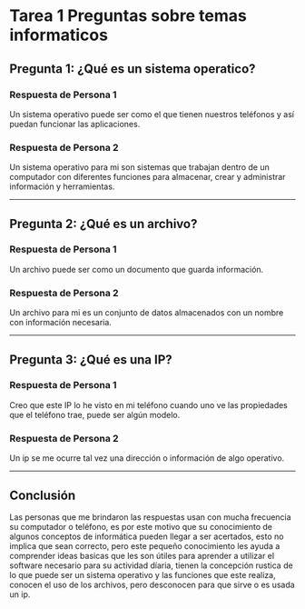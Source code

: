 # Tarea 1 Preguntas sobre temas informaticos

## Pregunta 1: ¿Qué es un sistema operatico?

### Respuesta de Persona 1

Un sistema operativo puede ser como el que tienen nuestros teléfonos y así puedan funcionar las aplicaciones.

### Respuesta de Persona 2

Un sistema operativo para mi son sistemas que trabajan dentro de un computador con diferentes funciones para  almacenar, crear y administrar información y herramientas.

---

## Pregunta 2: ¿Qué es un archivo?

### Respuesta de Persona 1

Un archivo puede ser como un documento que guarda información.

### Respuesta de Persona 2

Un archivo para mi es un conjunto de datos almacenados con un nombre con información necesaria.

---

## Pregunta 3: ¿Qué es una IP?

### Respuesta de Persona 1

Creo que este IP lo he visto en mi teléfono cuando uno ve las propiedades que el teléfono trae, puede ser algún modelo.

### Respuesta de Persona 2

Un ip se me ocurre tal vez una dirección o información de algo operativo.

---

## Conclusión

Las personas que me brindaron las respuestas usan con mucha frecuencia su computador o teléfono, es por este motivo que su conocimiento de algunos conceptos de informática pueden llegar a ser acertados, esto no implica que sean correcto, pero este pequeño conocimiento les ayuda a comprender ideas basicas que les son útiles para aprender  a utilizar el software necesario para su actividad díaria, tienen la concepción rustica de lo que puede ser un sistema operativo y las funciones que este realiza, conocen el uso de los archivos, pero desconocen para que sirve o es usada un ip.
